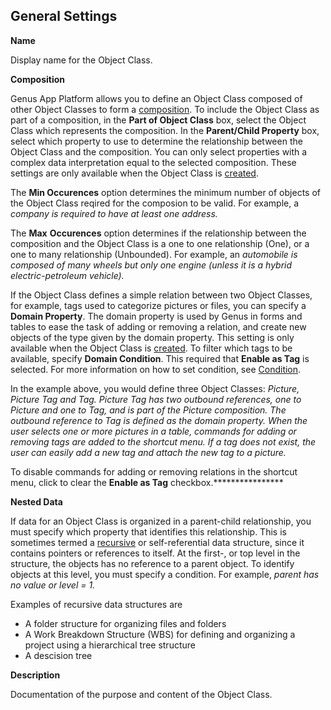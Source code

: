 ## General Settings

**Name**

Display name for the Object Class.

**Composition**

Genus App Platform allows you to define an Object Class composed of other Object Classes to form a [composition](../../../../installation-and-configuration/composition.md "Composition"). To include the Object Class as part of a composition, in the **Part of Object Class** box, select the Object Class which represents the composition. In the **Parent/Child Property** box, select which property to use to determine the relationship between the Object Class and the composition. You can only select properties with a complex data interpretation equal to the selected composition. These settings are only available when the Object Class is [created](../create-a-new-object-domain.md).

The **Min Occurences** option determines the minimum number of objects of the Object Class reqired for the composion to be valid. For example, a <span style="FONT-STYLE: italic">company is required to have at least one <span style="FONT-STYLE: italic">address.

The **Max** **Occurences** option determines if the relationship between the composition and the Object Class is a one to one relationship (One), or a one to many relationship (Unbounded). For example, an <span style="FONT-STYLE: italic">automobile is composed of many <span style="FONT-STYLE: italic">wheels but only one <span style="FONT-STYLE: italic">engine (unless it is a hybrid electric-petroleum vehicle).

If the Object Class defines a simple relation between two Object Classes, for example, tags used to categorize pictures or files, you can specify a **Domain Property**. The domain property is used by Genus in forms and tables to ease the task of adding or removing a relation, and create new objects of the type given by the domain property. This setting is only available when the Object Class is [created](../create-a-new-object-domain.md). To filter which tags to be available, specify **Domain Condition**. This required that **Enable as Tag** is selected. For more information on how to set condition, see [Condition](../../../common-concepts/conditions.md).

In the example above, you would define three Object Classes: <span style="FONT-STYLE: italic">Picture, <span style="FONT-STYLE: italic">Picture Tag and <span style="FONT-STYLE: italic">Tag. <span style="FONT-STYLE: italic">Picture Tag has two outbound references, one to <span style="FONT-STYLE: italic">Picture and one to <span style="FONT-STYLE: italic">Tag, and is part of the <span style="FONT-STYLE: italic">Picture composition. The outbound reference to <span style="FONT-STYLE: italic">Tag is defined as the domain property. When the user selects one or more pictures in a table, commands for adding or removing tags are added to the shortcut menu. If a tag does not exist, the user can easily add a new tag and attach the new tag to a picture.

To disable commands for adding or removing relations in the shortcut menu, click to clear the **Enable as Tag** checkbox.****************

**Nested Data**

If data for an Object Class is organized in a parent-child relationship, you must specify which property that identifies this relationship. This is sometimes termed a [recursive](../../../../../terminology.md) or self-referential data structure, since it contains pointers or references to itself. At the first-, or top level in the structure, the objects has no reference to a parent object. To identify objects at this level, you must specify a condition. For example, <span style="FONT-STYLE: italic">parent has no value or <span style="FONT-STYLE: italic">level = 1.

Examples of recursive data structures are

*   A folder structure for organizing files and folders
*   A Work Breakdown Structure (WBS) for defining and organizing a project using a hierarchical tree structure
*   A descision tree

**Description**

Documentation of the purpose and content of the Object Class.